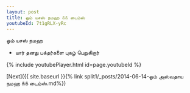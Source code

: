 ```yaml
---
layout: post
title: ஓம் யசஸ் நமஹ ௧௧ டைம்ஸ்
youtubeId: 7t1gRLX-yRc
---
```

 
 
 ஓம் யசஸ் நமஹ  
 
 -  யார் தனது பக்தர்களை புகழ் பெறுகிறார் 
 
  
 
  
 
 
 
 
 
 


{% include youtubePlayer.html id=page.youtubeId %}
 
[Next]({{ site.baseurl }}{% link  split1/_posts/2014-06-14-ஓம் அஸ்வதாய நமஹ ௧௧ டைம்ஸ்.md%})
 
